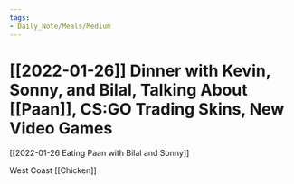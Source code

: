 ```yaml
---
tags:
- Daily_Note/Meals/Medium
---
```


# [[2022-01-26]] Dinner with Kevin, Sonny, and Bilal, Talking About [[Paan]], CS:GO Trading Skins, New Video Games



[[2022-01-26 Eating Paan with Bilal and Sonny]]

West Coast [[Chicken]]